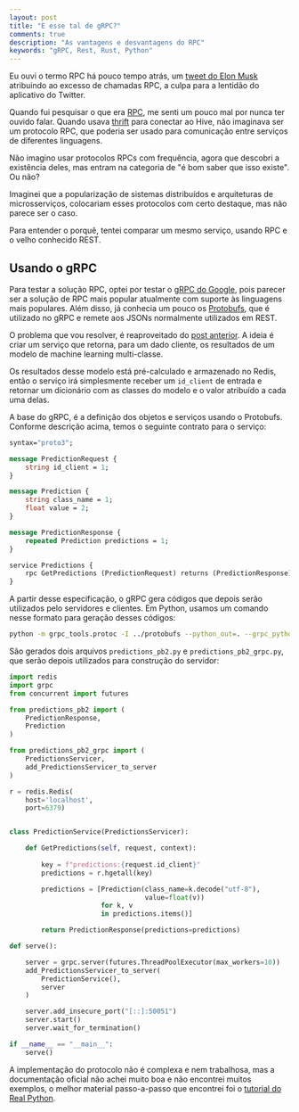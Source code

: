 ```yaml
---
layout: post
title: "E esse tal de gRPC?"
comments: true
description: "As vantagens e desvantagens do RPC"
keywords: "gRPC, Rest, Rust, Python"
---
```


Eu ouvi o termo RPC há pouco tempo atrás, um [tweet do Elon Musk](https://twitter.com/elonmusk/status/1591853644944932865) atribuindo ao excesso de chamadas RPC, a culpa para a lentidão do aplicativo do Twitter.

Quando fui pesquisar o que era [RPC](https://en.wikipedia.org/wiki/Remote_procedure_call), me senti um pouco mal por nunca ter ouvido falar. Quando usava [thrift](https://thrift.apache.org) para conectar ao Hive, não imaginava ser um protocolo RPC, que poderia ser usado para comunicação entre serviços de diferentes linguagens.

Não imagino usar protocolos RPCs com frequência, agora que descobri a existência deles, mas entram na categoria de "é bom saber que isso existe". Ou não?

Imaginei que a popularização de sistemas distribuídos e arquiteturas de microsserviços, colocariam esses protocolos com certo destaque, mas não parece ser o caso.

Para entender o porquê, tentei comparar um mesmo serviço, usando RPC e o velho conhecido REST.

## Usando o gRPC

Para testar a solução RPC, optei por testar o [gRPC do Google](https://grpc.io/about/), pois parecer ser a solução de RPC mais popular atualmente com suporte às linguagens mais populares. Além disso, já conhecia um pouco os [Protobufs](https://protobuf.dev), que é utilizado no gRPC e remete aos JSONs normalmente utilizados em REST.

O problema que vou resolver, é reaproveitado do [post anterior](/2023/03/04/engenharia-dados.html). A ideia é criar um serviço que retorna, para um dado cliente, os resultados de um modelo de machine learning multi-classe.

Os resultados desse modelo está pré-calculado e armazenado no Redis, então o serviço irá simplesmente receber um `id_client` de entrada e retornar um dicionário com as classes do modelo e o valor atribuído a cada uma delas.

A base do gRPC, é a definição dos objetos e serviços usando o Protobufs. Conforme descrição acima, temos o seguinte contrato para o serviço:

```protobuf
syntax="proto3";

message PredictionRequest {
    string id_client = 1;
}

message Prediction {
    string class_name = 1;
    float value = 2;
}

message PredictionResponse {
    repeated Prediction predictions = 1;
}

service Predictions {
    rpc GetPredictions (PredictionRequest) returns (PredictionResponse);
}
```

A partir desse especificação, o gRPC gera códigos que depois serão utilizados pelo servidores e clientes. Em Python, usamos um comando nesse formato para geração desses códigos:

```bash
python -m grpc_tools.protoc -I ../protobufs --python_out=. --grpc_python_out=. ../protobufs/predictions.proto
```

São gerados dois arquivos `predictions_pb2.py` e `predictions_pb2_grpc.py`, que serão depois utilizados para construção do servidor:

```python
import redis
import grpc
from concurrent import futures

from predictions_pb2 import (
    PredictionResponse,
    Prediction
)

from predictions_pb2_grpc import (
    PredictionsServicer,
    add_PredictionsServicer_to_server
)

r = redis.Redis(
    host='localhost',
    port=6379)


class PredictionService(PredictionsServicer):

    def GetPredictions(self, request, context):
        
        key = f"predictions:{request.id_client}"
        predictions = r.hgetall(key)

        predictions = [Prediction(class_name=k.decode("utf-8"),
                                  value=float(v))
                       for k, v
                       in predictions.items()]

        return PredictionResponse(predictions=predictions)

def serve():

    server = grpc.server(futures.ThreadPoolExecutor(max_workers=10))
    add_PredictionsServicer_to_server(
        PredictionService(),
        server
    )

    server.add_insecure_port("[::]:50051")
    server.start()
    server.wait_for_termination()

if __name__ == "__main__":
    serve()

```
A implementação do protocolo não é complexa e nem trabalhosa, mas a documentação oficial não achei muito boa e não encontrei muitos exemplos, o melhor material passo-a-passo que encontrei foi o [tutorial do Real Python](https://realpython.com/python-microservices-grpc/).

